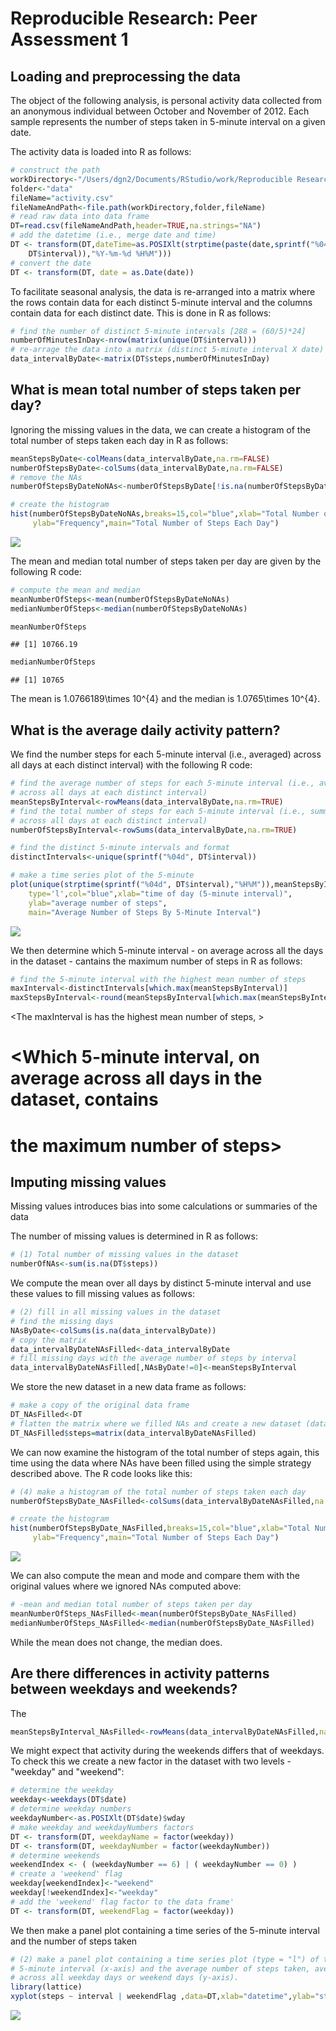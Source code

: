 # Reproducible Research: Peer Assessment 1


## Loading and preprocessing the data

The object of the following analysis, is personal activity data collected from an
anonymous individual between October and November of 2012. Each sample represents
the number of steps taken in 5-minute interval on a given date. 

The activity data is loaded into R as follows:


```r
# construct the path
workDirectory<-"/Users/dgn2/Documents/RStudio/work/Reproducible Research"
folder<-"data"
fileName="activity.csv"
fileNameAndPath<-file.path(workDirectory,folder,fileName)
# read raw data into data frame
DT=read.csv(fileNameAndPath,header=TRUE,na.strings="NA")
# add the datetime (i.e., merge date and time)
DT <- transform(DT,dateTime=as.POSIXlt(strptime(paste(date,sprintf("%04d", 
    DT$interval)),"%Y-%m-%d %H%M")))
# convert the date
DT <- transform(DT, date = as.Date(date))
```

To facilitate seasonal analysis, the data is re-arranged into a matrix where
the rows contain data for each distinct 5-minute interval and the columns 
contain data for each distinct date. This is done in R as follows:


```r
# find the number of distinct 5-minute intervals [288 = (60/5)*24]
numberOfMinutesInDay<-nrow(matrix(unique(DT$interval)))
# re-arrage the data into a matrix (distinct 5-minute interval X date)
data_intervalByDate<-matrix(DT$steps,numberOfMinutesInDay)
```

## What is mean total number of steps taken per day?

Ignoring the missing values in the data, we can create a histogram of the total
number of steps taken each day in R as follows:


```r
meanStepsByDate<-colMeans(data_intervalByDate,na.rm=FALSE)
numberOfStepsByDate<-colSums(data_intervalByDate,na.rm=FALSE)
# remove the NAs
numberOfStepsByDateNoNAs<-numberOfStepsByDate[!is.na(numberOfStepsByDate)]

# create the histogram
hist(numberOfStepsByDateNoNAs,breaks=15,col="blue",xlab="Total Number of Steps",
     ylab="Frequency",main="Total Number of Steps Each Day")
```

![](./PA1_template_files/figure-html/unnamed-chunk-3-1.png) 

The mean and median total number of steps taken per day are given by the 
following R code:


```r
# compute the mean and median
meanNumberOfSteps<-mean(numberOfStepsByDateNoNAs)
medianNumberOfSteps<-median(numberOfStepsByDateNoNAs)

meanNumberOfSteps
```

```
## [1] 10766.19
```

```r
medianNumberOfSteps
```

```
## [1] 10765
```

The mean is 1.0766189\times 10^{4} and the median is 1.0765\times 10^{4}.

## What is the average daily activity pattern?

We find the number steps for each 5-minute interval (i.e., averaged) across all
days at each distinct interval) with the following R code:


```r
# find the average number of steps for each 5-minute interval (i.e., averaged 
# across all days at each distinct interval)
meanStepsByInterval<-rowMeans(data_intervalByDate,na.rm=TRUE)
# find the total number of steps for each 5-minute interval (i.e., summed 
# across all days at each distinct interval)
numberOfStepsByInterval<-rowSums(data_intervalByDate,na.rm=TRUE)

# find the distinct 5-minute intervals and format
distinctIntervals<-unique(sprintf("%04d", DT$interval))
```


```r
# make a time series plot of the 5-minute 
plot(unique(strptime(sprintf("%04d", DT$interval),"%H%M")),meanStepsByInterval,
    type='l',col="blue",xlab="time of day (5-minute interval)",
    ylab="average number of steps",
    main="Average Number of Steps By 5-Minute Interval")
```

![](./PA1_template_files/figure-html/unnamed-chunk-6-1.png) 

We then determine which 5-minute interval - on average across all the days in the
dataset - cantains the maximum number of steps in R as follows:


```r
# find the 5-minute interval with the highest mean number of steps
maxInterval<-distinctIntervals[which.max(meanStepsByInterval)]
maxStepsByInterval<-round(meanStepsByInterval[which.max(meanStepsByInterval)])
```

<The maxInterval is has the highest mean number of steps, >

# <Which 5-minute interval, on average across all days in the dataset, contains
# the maximum number of steps>



## Imputing missing values
Missing values introduces bias into some calculations or summaries of the data

The number of missing values is determined in R as follows:


```r
# (1) Total number of missing values in the dataset
numberOfNAs<-sum(is.na(DT$steps))
```


We compute the mean over all days by distinct 5-minute interval and use these 
values to fill missing values as follows:


```r
# (2) fill in all missing values in the dataset
# find the missing days
NAsByDate<-colSums(is.na(data_intervalByDate))
# copy the matrix
data_intervalByDateNAsFilled<-data_intervalByDate
# fill missing days with the average number of steps by interval
data_intervalByDateNAsFilled[,NAsByDate!=0]<-meanStepsByInterval
```

We store the new dataset in a new data frame as follows:


```r
# make a copy of the original data frame
DT_NAsFilled<-DT
# flatten the matrix where we filled NAs and create a new dataset (data frame)
DT_NAsFilled$steps=matrix(data_intervalByDateNAsFilled)
```

We can now examine the histogram of the total number of steps again, this time
using the data where NAs have been filled using the simple strategy described
above. The R code looks like this:


```r
# (4) make a histogram of the total number of steps taken each day
numberOfStepsByDate_NAsFilled<-colSums(data_intervalByDateNAsFilled,na.rm=FALSE)

# create the histogram
hist(numberOfStepsByDate_NAsFilled,breaks=15,col="blue",xlab="Total Number of Steps",
     ylab="Frequency",main="Total Number of Steps Each Day")
```

![](./PA1_template_files/figure-html/unnamed-chunk-11-1.png) 

We can also compute the mean and mode and compare them with the original values
where we ignored NAs computed above:


```r
# -mean and median total number of steps taken per day
meanNumberOfSteps_NAsFilled<-mean(numberOfStepsByDate_NAsFilled)
medianNumberOfSteps_NAsFilled<-median(numberOfStepsByDate_NAsFilled)
```

While the mean does not change, the median does.

## Are there differences in activity patterns between weekdays and weekends?

The 

```r
meanStepsByInterval_NAsFilled<-rowMeans(data_intervalByDateNAsFilled,na.rm=FALSE)
```

We might expect that activity during the weekends differs that of weekdays. To
check this we create a new factor in the dataset with two levels - "weekday"
and "weekend":


```r
# determine the weekday
weekday<-weekdays(DT$date)
# determine weekday numbers
weekdayNumber<-as.POSIXlt(DT$date)$wday
# make weekday and weekdayNumbers factors
DT <- transform(DT, weekdayName = factor(weekday))
DT <- transform(DT, weekdayNumber = factor(weekdayNumber))
# determine weekends
weekendIndex <- ( (weekdayNumber == 6) | ( weekdayNumber == 0) )
# create a 'weekend' flag
weekday[weekendIndex]<-"weekend"
weekday[!weekendIndex]<-"weekday"
# add the 'weekend' flag factor to the data frame'
DT <- transform(DT, weekendFlag = factor(weekday))
```

We then make a panel plot containing a time series of the 5-minute interval and 
the number of steps taken  


```r
# (2) make a panel plot containing a time series plot (type = "l") of the 
# 5-minute interval (x-axis) and the average number of steps taken, averaged
# across all weekday days or weekend days (y-axis). 
library(lattice)
xyplot(steps ~ interval | weekendFlag ,data=DT,xlab="datetime",ylab="steps",layout=c(1,2))
```

![](./PA1_template_files/figure-html/unnamed-chunk-15-1.png) 
